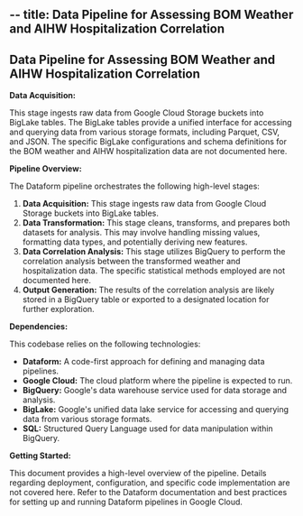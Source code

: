 --
title: Data Pipeline for Assessing BOM Weather and AIHW Hospitalization Correlation
---

## Data Pipeline for Assessing BOM Weather and AIHW Hospitalization Correlation

**Data Acquisition:**

This stage ingests raw data from Google Cloud Storage buckets into BigLake tables. The BigLake tables provide a unified interface for accessing and querying data from various storage formats, including Parquet, CSV, and JSON. The specific BigLake configurations and schema definitions for the BOM weather and AIHW hospitalization data are not documented here.

**Pipeline Overview:**

The Dataform pipeline orchestrates the following high-level stages:

1. **Data Acquisition:** This stage ingests raw data from Google Cloud Storage buckets into BigLake tables.
2. **Data Transformation:** This stage cleans, transforms, and prepares both datasets for analysis. This may involve handling missing values, formatting data types, and potentially deriving new features.
3. **Data Correlation Analysis:** This stage utilizes BigQuery to perform the correlation analysis between the transformed weather and hospitalization data. The specific statistical methods employed are not documented here.
4. **Output Generation:** The results of the correlation analysis are likely stored in a BigQuery table or exported to a designated location for further exploration.

**Dependencies:**

This codebase relies on the following technologies:

* **Dataform:** A code-first approach for defining and managing data pipelines.
* **Google Cloud:** The cloud platform where the pipeline is expected to run.
* **BigQuery:** Google's data warehouse service used for data storage and analysis.
* **BigLake:** Google's unified data lake service for accessing and querying data from various storage formats.
* **SQL:** Structured Query Language used for data manipulation within BigQuery.

**Getting Started:**

This document provides a high-level overview of the pipeline.  Details regarding deployment, configuration, and specific code implementation are not covered here. Refer to the Dataform documentation and best practices for setting up and running Dataform pipelines in Google Cloud.